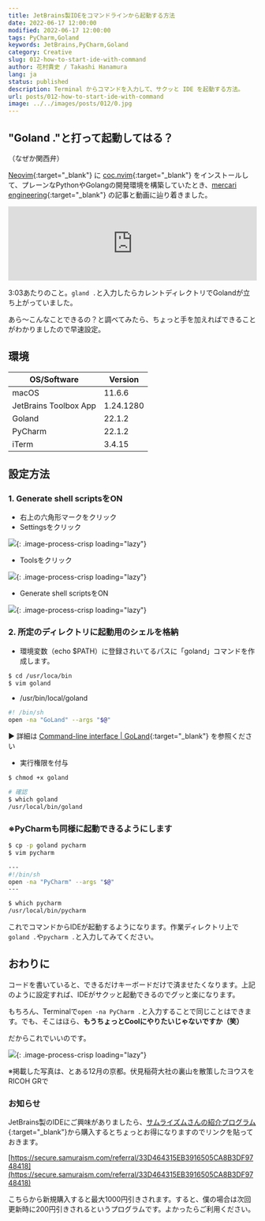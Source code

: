 ```yaml
---
title: JetBrains製IDEをコマンドラインから起動する方法 
date: 2022-06-17 12:00:00
modified: 2022-06-17 12:00:00
tags: PyCharm,Goland
keywords: JetBrains,PyCharm,Goland
category: Creative
slug: 012-how-to-start-ide-with-command
author: 花村貴史 / Takashi Hanamura
lang: ja
status: published
description: Terminal からコマンドを入力して、サクッと IDE を起動する方法。
url: posts/012-how-to-start-ide-with-command
image: ../../images/posts/012/0.jpg
---
```


## "Goland ."と打って起動してはる？

（なぜか関西弁）

[Neovim](https://neovim.io/){:target="_blank"} に [coc.nvim](https://github.com/neoclide/coc.nvim){:target="_blank"} をインストールして、プレーンなPythonやGolangの開発環境を構築していたとき、[mercari engineering](https://engineering.mercari.com){:target="_blank"} の記事と動画に辿り着きました。

<div class="youtube"><iframe width="100%" height=auto src="https://www.youtube.com/embed/8MdxqDb07eQ" title="YouTube video player" frameborder="0" allow="accelerometer; autoplay; clipboard-write; encrypted-media; gyroscope; picture-in-picture" allowfullscreen></iframe></div>

3:03あたりのこと。`gland .`と入力したらカレントディレクトリでGolandが立ち上がっていました。

あら〜こんなことできるの？と調べてみたら、ちょっと手を加えればできることがわかりましたので早速設定。


## 環境

| OS/Software | Version |
| ---- | ---- |
| macOS | 11.6.6 |
| JetBrains Toolbox App | 1.24.1280 |
| Goland | 22.1.2 |
| PyCharm | 22.1.2 |
| iTerm | 3.4.15 |

## 設定方法

### 1. Generate shell scriptsをON

* 右上の六角形マークをクリック
* Settingsをクリック

![](../../images/posts/012/1.jpg){: .image-process-crisp loading="lazy"}

* Toolsをクリック

![](../../images/posts/012/2.jpg){: .image-process-crisp loading="lazy"}

* Generate shell scriptsをON

![](../../images/posts/012/3.jpg){: .image-process-crisp loading="lazy"}

### 2. 所定のディレクトリに起動用のシェルを格納

* 環境変数（echo $PATH）に登録されいてるパスに「goland」コマンドを作成します。
 
```sh
$ cd /usr/loca/bin
$ vim goland
```

* /usr/bin/local/goland

```sh
#! /bin/sh
open -na "GoLand" --args "$@"
```

▶︎ 詳細は [Command-line interface | GoLand](https://www.jetbrains.com/help/go/working-with-the-ide-features-from-command-line.html){:target="_blank"} を参照ください

* 実行権限を付与

```sh
$ chmod +x goland

# 確認
$ which goland
/usr/local/bin/goland
```

### ※PyCharmも同様に起動できるようにします

```sh
$ cp -p goland pycharm
$ vim pycharm

---
#!/bin/sh
open -na "PyCharm" --args "$@"
---

$ which pycharm
/usr/local/bin/pycharm
```

これでコマンドからIDEが起動するようになります。作業ディレクトリ上で`goland .`や`pycharm .`と入力してみてください。

## おわりに

コードを書いていると、できるだけキーボードだけで済ませたくなります。上記のように設定すれば、IDEがサクッと起動できるのでグッと楽になります。

もちろん、Terminalで`open -na PyCharm .`と入力することで同じことはできます。でも、そこはほら、**もうちょっとCoolにやりたいじゃないですか（笑）**

だからこれでいいのです。

![](../../images/posts/012/4.jpg){: .image-process-crisp loading="lazy"}

※掲載した写真は、とある12月の京都。伏見稲荷大社の裏山を散策したヨウスをRICOH GRで

### お知らせ

JetBrains製のIDEにご興味がありましたら、[サムライズムさんの紹介プログラム](https://samuraism.com/referral-program){:target="_blank"}から購入するとちょっとお得になりますのでリンクを貼っておきます。

[https://secure.samuraism.com/referral/33D464315EB3916505CA8B3DF9748418](https://secure.samuraism.com/referral/33D464315EB3916505CA8B3DF9748418)

こちらから新規購入すると最大1000円引きされます。すると、僕の場合は次回更新時に200円引きされるというプログラムです。よかったらご利用ください。